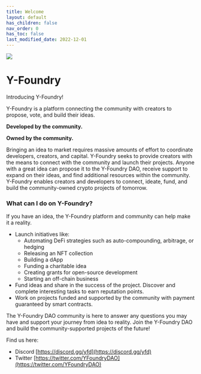 ```yaml
---
title: Welcome
layout: default
has_children: false
nav_order: 0
has_toc: false
last_modified_date: 2022-12-01
---
```

![](assets/images/banner.gif)

Y-Foundry
=========

Introducing Y-Foundry!

Y-Foundry is a platform connecting the community with creators to propose, vote, and build their ideas.

**Developed by the community.**

**Owned by the community.**

Bringing an idea to market requires massive amounts of effort to coordinate developers, creators, and capital. Y-Foundry seeks to provide creators with the means to connect with the community and launch their projects. Anyone with a great idea can propose it to the Y-Foundry DAO, receive support to expand on their ideas, and find additional resources within the community. Y-Foundry enables creators and developers to connect, ideate, fund, and build the community-owned crypto projects of tomorrow.

### What can I do on Y-Foundry?

If you have an idea, the Y-Foundry platform and community can help make it a reality.

- Launch initiatives like:
    - Automating DeFi strategies such as auto-compounding, arbitrage, or hedging
    - Releasing an NFT collection
    - Building a dApp
    - Funding a charitable idea
    - Creating grants for open-source development
    - Starting an off-chain business
- Fund ideas and share in the success of the project. Discover and complete interesting tasks to earn reputation points.
- Work on projects funded and supported by the community with payment guaranteed by smart contracts.

The Y-Foundry DAO community is here to answer any questions you may have and support your journey from idea to reality. Join the Y-Foundry DAO and build the community-supported projects of the future!

Find us here:
- Discord [https://discord.gg/yfd](https://discord.gg/yfd)
- Twitter [https://twitter.com/YFoundryDAO](https://twitter.com/YFoundryDAO)
